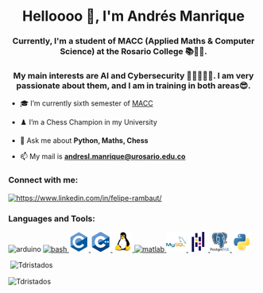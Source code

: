 <h1 align="center">Helloooo 👋, I'm Andrés Manrique</h1>
<h3 align="center">Currently, I'm a student of MACC (Applied Maths & Computer Science) at the Rosario College 📚✍🏻.</h3>
<h3 align="center">My main interests are AI and Cybersecurity 🤖🧠🧑🏻‍💻. I am very passionate about them, and I am in training in both areas😎.</h3>

- 🎓 I’m currently sixth semester of [MACC](https://urosario.edu.co/matematicas-aplicadas-y-ciencias-de-la-computacion-macc?utm_source=Pauta&utm_medium=Google_Search&utm_term=Digital&utm_content=113&utm_urterm=701PX000001WibfYAC&gad_source=1&gclid=Cj0KCQjwm5e5BhCWARIsANwm06gcXbj6qhpaPwi9_vv1M2aODaopVguIC08LYhmvXS76xUUMDpyTcB8aAlEDEALw_wcB)

- ♟️ I’m a Chess Champion in my University

- 💬 Ask me about **Python, Maths, Chess**

- 📫 My mail is **andresl.manrique@urosario.edu.co**

<h3 align="left">Connect with me:</h3>
<p align="left">
<a href="https://linkedin.com/in/https://www.linkedin.com/in/tdristados/" target="blank"><img align="center" src="https://raw.githubusercontent.com/rahuldkjain/github-profile-readme-generator/master/src/images/icons/Social/linked-in-alt.svg" alt="https://www.linkedin.com/in/felipe-rambaut/" height="30" width="40" /></a>
</p>

<h3 align="left">Languages and Tools:</h3>
<p <a href="https://www.arduino.cc/" target="_blank" rel="noreferrer"> <img src="https://cdn.worldvectorlogo.com/logos/arduino-1.svg" alt="arduino" width="40" height="40"/> </a>  <a href="https://www.gnu.org/software/bash/" target="_blank" rel="noreferrer"> <img src="https://www.vectorlogo.zone/logos/gnu_bash/gnu_bash-icon.svg" alt="bash" width="40" height="40"/> </a> <a href="https://www.cprogramming.com/" target="_blank" rel="noreferrer"> <img src="https://raw.githubusercontent.com/devicons/devicon/master/icons/c/c-original.svg" alt="c" width="40" height="40"/> </a>   <a href="https://www.w3schools.com/cpp/" target="_blank" rel="noreferrer"> <img src="https://raw.githubusercontent.com/devicons/devicon/master/icons/cplusplus/cplusplus-original.svg" alt="cplusplus" width="40" height="40"/> </a> <a href="https://www.linux.org/" target="_blank" rel="noreferrer"> <img src="https://raw.githubusercontent.com/devicons/devicon/master/icons/linux/linux-original.svg" alt="linux" width="40" height="40"/> </a> <a href="https://www.mathworks.com/" target="_blank" rel="noreferrer"> <img src="https://upload.wikimedia.org/wikipedia/commons/2/21/Matlab_Logo.png" alt="matlab" width="40" height="40"/> </a><a href="https://www.mysql.com/" target="_blank" rel="noreferrer"> <img src="https://raw.githubusercontent.com/devicons/devicon/master/icons/mysql/mysql-original-wordmark.svg" alt="mysql" width="40" height="40"/> </a> <a href="https://pandas.pydata.org/" target="_blank" rel="noreferrer"> <img src="https://raw.githubusercontent.com/devicons/devicon/2ae2a900d2f041da66e950e4d48052658d850630/icons/pandas/pandas-original.svg" alt="pandas" width="40" height="40"/> </a> <a href="https://www.postgresql.org" target="_blank" rel="noreferrer"> <img src="https://raw.githubusercontent.com/devicons/devicon/master/icons/postgresql/postgresql-original-wordmark.svg" alt="postgresql" width="40" height="40"/> </a> <a href="https://www.python.org" target="_blank" rel="noreferrer"> <img src="https://raw.githubusercontent.com/devicons/devicon/master/icons/python/python-original.svg" alt="python" width="40" height="40"/> </a> </p>


<p>&nbsp;<img align="center" src="https://github-readme-stats.vercel.app/api?username=drambaut&show_icons=true&locale=en" alt="Tdristados" /></p>

<p><img align="center" src="https://github-readme-streak-stats.herokuapp.com/?user=drambaut&" alt="Tdristados" /></p>
